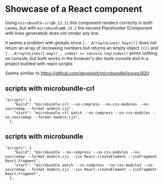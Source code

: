 # Showcase of a React component

Using `microbundle-crl@0.13.11` this component renders correctly in both cases, but with `microbundle@0.15.1` the second Placeholder (Component with lines generated) does not render any line.

It seems a problem with globals since `[...Array(nLines).keys()]` does not return an array of increasing numbers but returns an empty object `[{}]` and `[...Array(nLines)].map((_, index) => console.log(index))` prints nothing on console, but both works in the browser's dev tools console and in a project builded with react-scripts

Seems similiar to https://github.com/developit/microbundle/issues/820

## scripts with microbundle-crl

```
"scripts": {
    "build": "microbundle-crl --no-compress --no-css-modules --no-sourcemap --format modern,cjs",
    "start": "microbundle-crl watch --no-compress --no-css-modules --no-sourcemap --format modern,cjs",
  },
```

## scripts with microbundle

```
"scripts": {
    "build": "microbundle --no-compress --no-css-modules --no-sourcemap --format modern,cjs --jsx React.createElement --jsxFragment React.Fragment",
    "start": "microbundle watch --no-compress --no-css-modules --no-sourcemap --format modern,cjs --jsx React.createElement --jsxFragment React.Fragment",
  },
```
